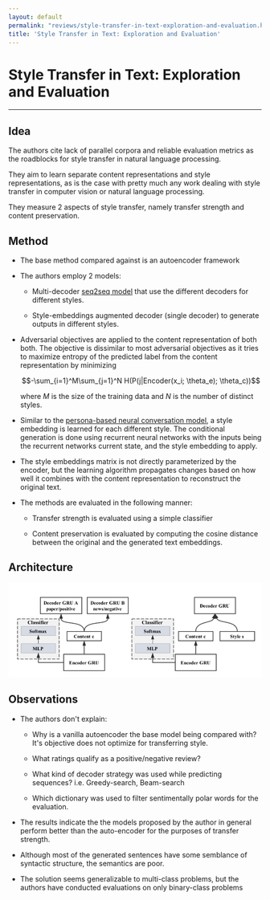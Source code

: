 ```yaml
---
layout: default
permalink: "reviews/style-transfer-in-text-exploration-and-evaluation.html"
title: 'Style Transfer in Text: Exploration and Evaluation'
---
```


# Style Transfer in Text: Exploration and Evaluation
---

## Idea

The authors cite lack of parallel corpora and reliable evaluation
metrics as the roadblocks for style transfer in natural language
processing.

They aim to learn separate content representations and style
representations, as is the case with pretty much any work dealing with
style transfer in computer vision or natural language processing.

They measure 2 aspects of style transfer, namely transfer strength and
content preservation.

## Method

-   The base method compared against is an autoencoder framework

-   The authors employ 2 models:

    -   Multi-decoder [seq2seq model](http://papers.nips.cc/paper/5346-sequence-to-sequence-learning-with-neural) that use the different decoders for different styles.

    -   Style-embeddings augmented decoder (single decoder) to generate
        outputs in different styles.

-   Adversarial objectives are applied to the content representation of
    both both. The objective is dissimilar to most adversarial
    objectives as it tries to maximize entropy of the predicted label
    from the content representation by minimizing

    $$-\sum_{i=1}^M\sum_{j=1}^N H(P(j|Encoder(x_i; \theta_e); \theta_c))$$
    
    where $M$ is the size of the training data and $N$ is the number of
    distinct styles.

-   Similar to the [persona-based neural conversation model](https://arxiv.org/abs/1603.06155), a style embedding is learned for each different
    style. The conditional generation is done using recurrent neural
    networks with the inputs being the recurrent networks current state,
    and the style embedding to apply.

-   The style embeddings matrix is not directly parameterized by the
    encoder, but the learning algorithm propagates changes based on how
    well it combines with the content representation to reconstruct the
    original text.

-   The methods are evaluated in the following manner:

    -   Transfer strength is evaluated using a simple classifier

    -   Content preservation is evaluated by computing the cosine
        distance between the original and the generated text embeddings.

## Architecture

![architecture](../images/style-transfer-in-text-exploration-and-evaluation/architecture.png)

## Observations

-   The authors don't explain:

    -   Why is a vanilla autoencoder the base model being compared with?
        It's objective does not optimize for transferring style.

    -   What ratings qualify as a positive/negative review?

    -   What kind of decoder strategy was used while predicting
        sequences? i.e. Greedy-search, Beam-search

    -   Which dictionary was used to filter sentimentally polar words
        for the evaluation.

-   The results indicate the the models proposed by the author in
    general perform better than the auto-encoder for the purposes of
    transfer strength.

-   Although most of the generated sentences have some semblance of
    syntactic structure, the semantics are poor.

-   The solution seems generalizable to multi-class problems, but the
    authors have conducted evaluations on only binary-class problems
